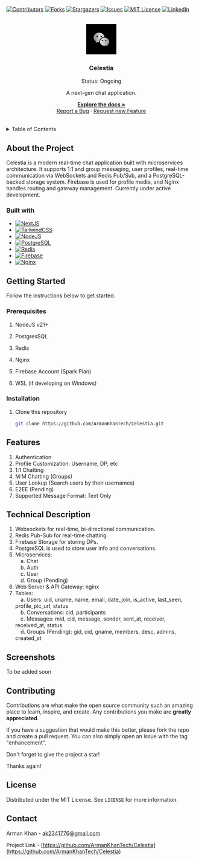 [![Contributors][contributors-shield]][contributors-url]
[![Forks][forks-shield]][forks-url]
[![Stargazers][stars-shield]][stars-url]
[![Issues][issues-shield]][issues-url]
[![MIT License][license-shield]][license-url]
[![LinkedIn][linkedin-shield]][linkedin-url]



<br />
<div align="center">
  <a href="https://github.com/ArmanKhanTech/Celestia/">
    <img src="https://github.com/ArmanKhanTech/Celestia/blob/master/Frontend/public/logo.png" alt="Logo" width="80" height="80" >
  </a>

  <h3 align="center">Celestia</h3>
  <p align="center">Status: Ongoing</p>
  <p align="center">A next-gen chat application.</p>

  <p align="center">
    <a href="https://github.com/ArmanKhanTech/Celestia"><strong>Explore the docs »</strong></a>
    <br />
    <a href="https://github.com/ArmanKhanTech/Celestia/issues">Report a Bug</a>
    · 
    <a href="https://github.com/ArmanKhanTech/Celestia/issues">Request new Feature</a>
  </p>
</div>
<br />



<details>
  <summary>Table of Contents</summary>
  <ol>
    <li>
      <a href="#about-the-project">About the Project</a>
      <ul>
        <li><a href="#built-with">Built with</a></li>
      </ul>
    </li>
    <li>
      <a href="#getting-started">Getting Started</a>
      <ul>
        <li><a href="#prerequisites">Prerequisites</a></li>
        <li><a href="#installation">Installation</a></li>
      </ul>
    </li>
    <li><a href="#features">Features</a></li>
    <li><a href="#technical-description">Technical Description</a></li>
    <li><a href="#screenshots">Screenshots</a></li>
    <li><a href="#contributing">Contributing</a></li>
    <li><a href="#license">License</a></li>
    <li><a href="#contact">Contact</a></li>
  </ol>
</details>



## About the Project

Celestia is a modern real-time chat application built with microservices architecture. It supports 1:1 and group messaging, user profiles, real-time communication via WebSockets and Redis Pub/Sub, and a PostgreSQL-backed storage system. Firebase is used for profile media, and Nginx handles routing and gateway management. Currently under active development.


### Built with

* [![NextJS][nextjs]][NextJS-url]
* [![TailwindCSS][tailwindcss]][tailwindcss-url]
* [![NodeJS][nodejs]][nodejs-url]
* [![PostgreSQL][postgresql]][postgresql-url]
* [![Redis][redis]][redis-url]
* [![Firebase][firebase]][firebase-url]
* [![Nginx][Nginx]][Nginx-url]



## Getting Started

Follow the instructions below to get started.


### Prerequisites

<ol>
  <li>
    <p>NodeJS v21+</p>
  </li>
  <li>
    <p>PostgresSQL</p>
  </li>
  <li>
    <p>Redis</p>
  </li>
  <li>
    <p>Nginx</p>
  </li>
 <li>
    <p>Firebase Account (Spark Plan)</p>
  </li>
 <li>
    <p>WSL (if developing on Windows)</p>
  </li>
</ol>



### Installation

1. Clone this repository
   
   ```sh
   git clone https://github.com/ArmanKhanTech/Celestia.git
   ```



## Features

1. Authentication
2. Profile Customization: Username, DP, etc
3. 1:1 Chatting
4. M:M Chatting (Groups)
5. User Lookup (Search users by their usernames)
6. E2EE (Pending)
7. Supported Message Format: Text Only


## Technical Description

1. Websockets for real-time, bi-directional communication.
2. Redis Pub-Sub for real-time chatting.
3. Firebase Storage for storing DPs.
4. PostgreSQL is used to store user info and conversations.
5. Microservices:
   <br>&emsp;a. Chat 
   <br>&emsp;b. Auth 
   <br>&emsp;c. User 
   <br>&emsp;d. Group (Pending)
6. Web Server & API Gateway: nginx
7. Tables:
   <br>&emsp;a. Users: uid, uname, name, email, date_join, is_active, last_seen, profile_pic_url, status
   <br>&emsp;b. Conversations: cid, participants 
   <br>&emsp;c. Messages: mid, cid, message, sender, sent_at, receiver, received_at, status 
   <br>&emsp;d. Groups (Pending): gid, cid, gname, members, desc, admins, created_at
   

## Screenshots


To be added soon



## Contributing

Contributions are what make the open source community such an amazing place to learn, inspire, and create. Any contributions you make are **greatly appreciated**.

If you have a suggestion that would make this better, please fork the repo and create a pull request. You can also simply open an issue with the tag "enhancement".

Don't forget to give the project a star! 

Thanks again!



## License

Distributed under the MIT License. See `LICENSE` for more information.



## Contact

Arman Khan - ak2341776@gmail.com

Project Link - [https://github.com/ArmanKhanTech/Celestia](https://github.com/ArmanKhanTech/Celestia)



[contributors-shield]: https://img.shields.io/github/contributors/ArmanKhanTech/Celestia.svg?style=for-the-badge
[contributors-url]: https://github.com/ArmanKhanTech/Celestia/graphs/contributors
[forks-shield]: https://img.shields.io/github/forks/ArmanKhanTech/Celestia.svg?style=for-the-badge
[forks-url]: https://github.com/ArmanKhanTech/Celestia/network/members
[stars-shield]: https://img.shields.io/github/stars/ArmanKhanTech/Celestia.svg?style=for-the-badge
[stars-url]: https://github.com/ArmanKhanTech/Celestia/stargazers
[issues-shield]: https://img.shields.io/github/issues/ArmanKhanTech/Celestia.svg?style=for-the-badge
[issues-url]: https://github.com/ArmanKhanTech/Celestia/issues
[license-shield]: https://img.shields.io/github/license/ArmanKhanTech/Celestia.svg?style=for-the-badge
[license-url]: https://github.com/ArmanKhanTech/Celestia/blob/master/LICENSE
[linkedin-shield]: https://img.shields.io/badge/-LinkedIn-black.svg?style=for-the-badge&Screenshot=linkedin&colorB=555
[linkedin-url]: https://www.linkedin.com/in/arman-khan-25b624205/
[nodejs]: https://img.shields.io/badge/node.js-6DA55F?style=for-the-badge&logo=node.js&logoColor=white
[nodejs-url]: https://nodejs.org/en
[nextjs]: https://img.shields.io/badge/Next-black?style=for-the-badge&logo=next.js&logoColor=white
[nextjs-url]: https://nextjs.org/
[redis]: https://img.shields.io/badge/redis-%23DD0031.svg?style=for-the-badge&logo=redis&logoColor=white
[redis-url]: https://nodejs.org/en
[nginx]: https://img.shields.io/badge/nginx-%23009639.svg?style=for-the-badge&logo=nginx&logoColor=white
[nginx-url]: https://nginx.org/
[firebase]: https://img.shields.io/badge/firebase-a08021?style=for-the-badge&logo=firebase&logoColor=ffcd34
[firebase-url]: https://firebase.google.com/
[postgresql]: https://img.shields.io/badge/postgres-%23316192.svg?style=for-the-badge&logo=postgresql&logoColor=white
[postgresql-url]: https://www.postgresql.org/
[tailwindcss]: https://img.shields.io/badge/tailwindcss-%2338B2AC.svg?style=for-the-badge&logo=tailwind-css&logoColor=white
[tailwindcss-url]: https://tailwindcss.com/
